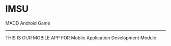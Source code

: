 # IMSU
MADD Android Game
______________________________________________________________________
THIS IS OUR MOBILE APP FOR Mobile Application Development Module
